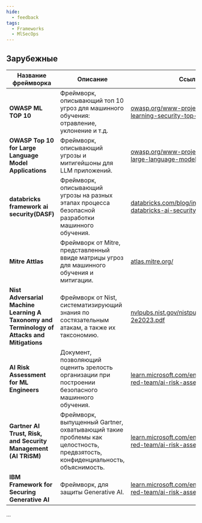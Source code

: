 ```yaml
---
hide:
  - feedback
tags:
  - Frameworks
  - MlSecOps
---
```


## **Зарубежные**

| Название фреймворка | Описание | Ссылка |
| -------- | -------- | ------ |
| **OWASP ML TOP 10** | Фреймворк, описывающий топ 10 угроз для машинного обучения: отравление, уклонение и т.д. | [owasp.org/www-project-machine-learning-security-top-10/](https://owasp.org/www-project-machine-learning-security-top-10/) |
| **OWASP Top 10 for Large Language Model Applications** | Фреймворк, описывающий угрозы и митигейшоны для LLM приложений. | [owasp.org/www-project-top-10-for-large-language-model-applications/](https://owasp.org/www-project-top-10-for-large-language-model-applications/) |
| **databricks framework ai security(DASF)** | Фреймворк, описывающий угрозы на разных этапах процесса безопасной разработки машинного обучения. | [databricks.com/blog/introducing-databricks-ai-security-framework-dasf](https://www.databricks.com/blog/introducing-databricks-ai-security-framework-dasf) |
| **Mitre Attlas** | Фреймворк от Mitre, представленный ввиде матрицы угроз для машинного обучения и митигации. | [atlas.mitre.org/](https://atlas.mitre.org/) |
| **Nist Adversarial Machine Learning A Taxonomy and Terminology of Attacks and Mitigations** | Фреймворк от Nist, систематизирующий знания по состязательным атакам, а также их таксономию. | [nvlpubs.nist.gov/nistpubs/ai/NIST.AI.100-2e2023.pdf](https://nvlpubs.nist.gov/nistpubs/ai/NIST.AI.100-2e2023.pdf) |
| **AI Risk Assessment for ML Engineers** | Документ, позволяющий оценить зрелость организации при построении безопасного машинного обучения. | [learn.microsoft.com/en-us/security/ai-red-team/ai-risk-assessment](https://learn.microsoft.com/en-us/security/ai-red-team/ai-risk-assessment) |
| **Gartner AI Trust, Risk, and Security Management (AI TRiSM)** | Фреймворк, выпущенный Gartner, охватывающий такие проблемы как целостность, предвзятость, конфиденциальность, объяснимость. | [learn.microsoft.com/en-us/security/ai-red-team/ai-risk-assessment](https://www.gartner.com/en/articles/what-it-takes-to-make-ai-safe-and-effective) |
| **IBM Framework for Securing Generative AI** | Фреймворк, для защиты Generative AI. | [learn.microsoft.com/en-us/security/ai-red-team/ai-risk-assessment](https://www.ibm.com/blog/announcement/ibm-framework-for-securing-generative-ai/) |

...

